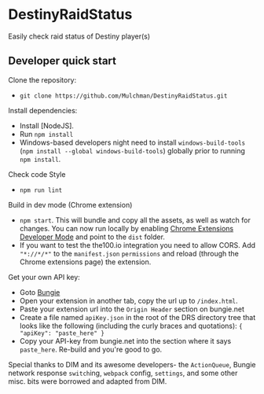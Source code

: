# DestinyRaidStatus
Easily check raid status of Destiny player(s)

## Developer quick start
Clone the repository:

* `git clone https://github.com/Mulchman/DestinyRaidStatus.git`

Install dependencies:

* Install [NodeJS].
* Run `npm install`
* Windows-based developers night need to install `windows-build-tools` (`npm install --global windows-build-tools`) globally prior to running `npm install`.

Check code Style
* `npm run lint`

Build in dev mode (Chrome extension)
* `npm start`. This will bundle and copy all the assets, as well as watch for changes. You can now run locally by enabling [Chrome Extensions Developer Mode](https://developer.chrome.com/extensions/faq#faq-dev-01) and point to the `dist` folder.
* If you want to test the the100.io integration you need to allow CORS. Add `"*://*/*"` to the `manifest.json` `permissions` and reload (through the Chrome extensions page) the extension.

Get your own API key:

* Goto [Bungie](https://www.bungie.net/en/Application)
* Open your extension in another tab, copy the url up to `/index.html`.
* Paste your extension url into the `Origin Header` section on bungie.net
* Create a file named `apiKey.json` in the root of the DRS directory tree that looks like the following (including the curly braces and quotations): `{ "apiKey": "paste_here" }`
* Copy your API-key from bungie.net into the section where it says `paste_here`. Re-build and you're good to go.

Special thanks to DIM and its awesome developers- the `ActionQueue`, Bungie network response `switch`ing, `webpack` config, `settings`, and some other misc. bits were borrowed and adapted from DIM.

